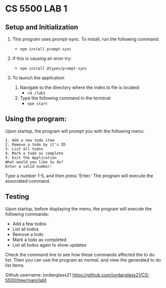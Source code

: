# CS 5500 LAB 1

## Setup and Initialization

1. This program uses prompt-sync. To install, run the following command:
    - `npm install prompt-sync`

2. If this is causing an error try:
    - `npm install @types/prompt-sync`

3. To launch the application
    1. Navigate to the directory where the index.ts file is located:
        - `cd /lab1`
    2. Type the following command in the terminal:
        - `npm start`

## Using the program:

Upon startup, the program will prompt you with the following menu:

    1. Add a new todo item
    2. Remove a todo by it's ID
    3. List all todos
    4. Mark a todo as complete
    5. Exit the Application
    What would you like to do?
    Enter a valid number:

Type a number 1-5, and then press 'Enter.' The program will execute the associated command.

## Testing

Upon startup, before displaying the menu, the program will execute the following commands:

- Add a few todos
- List all todos
- Remove a todo
- Mark a todo as completed
- List all todos again to show updates

Check the command line to see how these commands affected the to do list.
Then you can use the program as normal, and view the generated to do list items.

Github username: jordanglass21
https://github.com/jordanglass21/CS-5500/tree/main/lab1
